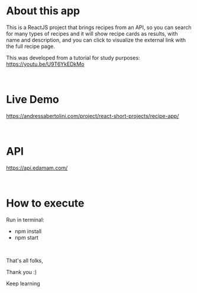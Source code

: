 # About this app

This is a ReactJS project that brings recipes from an API, so you can search for many types of recipes and it will show recipe cards as results, with name and description, and you can click to visualize the external link with the full recipe page.

This was developed from a tutorial for study purposes: https://youtu.be/U9T6YkEDkMo

<br />

# Live Demo
https://andressabertolini.com/project/react-short-projects/recipe-app/

<br />

# API
https://api.edamam.com/

<br />

# How to execute

Run in terminal:
- npm install
- npm start

<br />

That's all folks,

Thank you :)

Keep learning

